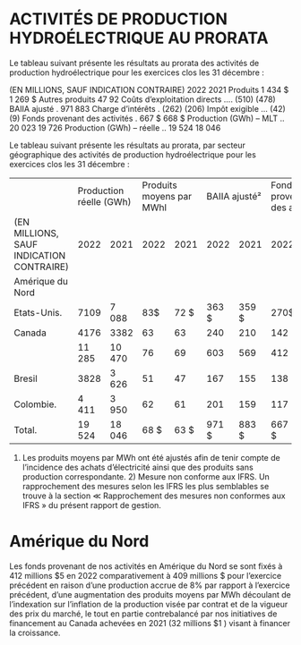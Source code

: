 # ACTIVITÉS DE PRODUCTION HYDROÉLECTRIQUE AU PRORATA  

Le tableau suivant présente les résultats au prorata des activités de production hydroélectrique pour les exercices clos les 31 décembre :  

(EN MILLIONS, SAUF INDICATION CONTRAIRE) 2022 2021 Produits 1 434 \$ 1 269 \$ Autres produits 47 92 Coûts d’exploitation directs .... (510) (478) BAIIA ajusté . 971 883 Charge d’intérêts . (262) (206) Impôt exigible ... (42) (9) Fonds provenant des activités . 667 \$ 668 \$ Production (GWh) – MLT .. 20 023 19 726 Production (GWh) – réelle .. 19 524 18 046  

Le tableau suivant présente les résultats au prorata, par secteur géographique des activités de production hydroélectrique pour les exercices clos les 31 décembre :   


<html><body><table><tr><td></td><td colspan="2">Production réelle (GWh)</td><td colspan="2">Produits moyens par MWhl</td><td colspan="2">BAIIA ajusté²</td><td colspan="2">Fonds provenant des activités</td></tr><tr><td>(EN MILLIONS, SAUF INDICATION CONTRAIRE)</td><td>2022</td><td>2021</td><td>2022</td><td>2021</td><td>2022</td><td>2021</td><td>2022</td><td>2021</td></tr><tr><td>Amérique du Nord</td><td></td><td></td><td></td><td></td><td></td><td></td><td></td><td></td></tr><tr><td>Etats-Unis.</td><td>7109</td><td>7 088</td><td>83$</td><td>72 $</td><td>363 $</td><td>359 $</td><td>270$</td><td>256 $</td></tr><tr><td>Canada</td><td>4176</td><td>3382</td><td>63</td><td>63</td><td>240</td><td>210</td><td>142</td><td>153</td></tr><tr><td></td><td>11 285</td><td>10 470</td><td>76</td><td>69</td><td>603</td><td>569</td><td>412</td><td>409</td></tr><tr><td>Bresil</td><td>3828</td><td>3 626</td><td>51</td><td>47</td><td>167</td><td>155</td><td>138</td><td>131</td></tr><tr><td>Colombie.</td><td>4 411</td><td>3 950</td><td>62</td><td>61</td><td>201</td><td>159</td><td>117</td><td>128</td></tr><tr><td>Total.</td><td>19 524</td><td>18 046</td><td>68 $</td><td>63 $</td><td>971 $</td><td>883 $</td><td>667 $</td><td>668 $</td></tr></table></body></html>

1) Les produits moyens par MWh ont été ajustés afin de tenir compte de l’incidence des achats d’électricité ainsi que des produits sans production correspondante. 2) Mesure non conforme aux IFRS. Un rapprochement des mesures selon les IFRS les plus semblables se trouve à la section $\ll$ Rapprochement des mesures non conformes aux IFRS » du présent rapport de gestion.  

# Amérique du Nord  

Les fonds provenant de nos activités en Amérique du Nord se sont fixés à 412 millions $\$ 5$ en 2022 comparativement à 409 millions \$ pour l’exercice précédent en raison d’une production accrue de $8 \%$ par rapport à l’exercice précédent, d’une augmentation des produits moyens par MWh découlant de l’indexation sur l’inflation de la production visée par contrat et de la vigueur des prix du marché, le tout en partie contrebalancé par nos initiatives de financement au Canada achevées en 2021 (32 millions $\$ 1$ ) visant à financer la croissance.  